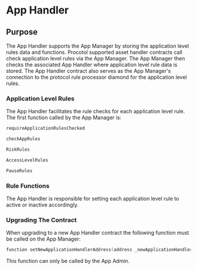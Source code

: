 # App Handler

## Purpose

The App Handler supports the App Manager by storing the application level rules data and functions. Procotol supported asset handler contracts call check application level rules via the App Manager. The App Manager then checks the associated App Handler where application level rule data is stored. The App Handler contract also serves as the App Manager's connection to the protocol rule processor diamond for the application level rules.


### Application Level Rules

The App Handler facilitates the rule checks for each application level rule. The first function called by the App Manager is: 

```c
requireApplicationRulesChecked
```

```c
checkAppRules

```

```c
RiskRules 
```

```c
AccessLevelRules
```

```c
PauseRules
```

### Rule Functions 

The App Handler is responsible for setting each application level rule to active or inactive accordingly. 

### Upgrading The Contract

When upgrading to a new App Handler contract the following function must be called on the App Manager:

```c
function setNewApplicationHandlerAddress(address _newApplicationHandler) external onlyRole(APP_ADMIN_ROLE)
```
This function can only be called by the App Admin.